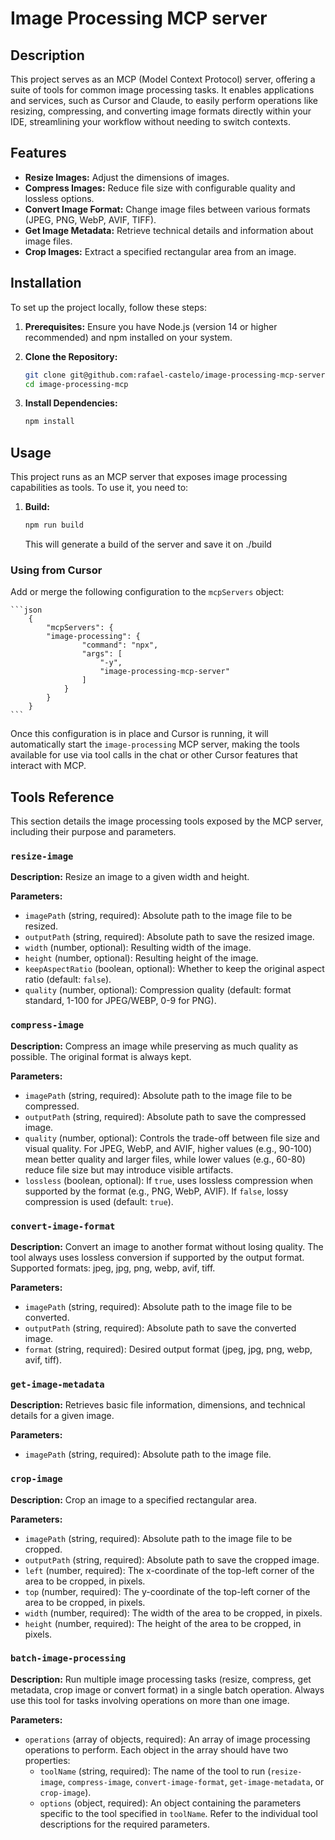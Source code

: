 # Image Processing MCP server

## Description

This project serves as an MCP (Model Context Protocol) server, offering a suite of tools for common image processing tasks. It enables applications and services, such as Cursor and Claude, to easily perform operations like resizing, compressing, and converting image formats directly within your IDE, streamlining your workflow without needing to switch contexts.

## Features

-   **Resize Images:** Adjust the dimensions of images.
-   **Compress Images:** Reduce file size with configurable quality and lossless options.
-   **Convert Image Format:** Change image files between various formats (JPEG, PNG, WebP, AVIF, TIFF).
-   **Get Image Metadata:** Retrieve technical details and information about image files.
-   **Crop Images:** Extract a specified rectangular area from an image.

## Installation

To set up the project locally, follow these steps:

1.  **Prerequisites:** Ensure you have Node.js (version 14 or higher recommended) and npm installed on your system.
2.  **Clone the Repository:**

    ```bash
    git clone git@github.com:rafael-castelo/image-processing-mcp-server.git
    cd image-processing-mcp
    ```

3.  **Install Dependencies:**

    ```bash
    npm install
    ```

## Usage

This project runs as an MCP server that exposes image processing capabilities as tools. To use it, you need to:

1. **Build:**

    ```bash
    npm run build
    ```

    This will generate a build of the server and save it on ./build

### Using from Cursor

Add or merge the following configuration to the `mcpServers` object:

    ```json
        {
            "mcpServers": {
            "image-processing": {
                    "command": "npx",
                    "args": [
                        "-y",
                        "image-processing-mcp-server"
                    ]
                }
            }
        }
    ```

Once this configuration is in place and Cursor is running, it will automatically start the `image-processing` MCP server, making the tools available for use via tool calls in the chat or other Cursor features that interact with MCP.

## Tools Reference

This section details the image processing tools exposed by the MCP server, including their purpose and parameters.

### `resize-image`

**Description:** Resize an image to a given width and height.

**Parameters:**

*   `imagePath` (string, required): Absolute path to the image file to be resized.
*   `outputPath` (string, required): Absolute path to save the resized image.
*   `width` (number, optional): Resulting width of the image.
*   `height` (number, optional): Resulting height of the image.
*   `keepAspectRatio` (boolean, optional): Whether to keep the original aspect ratio (default: `false`).
*   `quality` (number, optional): Compression quality (default: format standard, 1-100 for JPEG/WEBP, 0-9 for PNG).

### `compress-image`

**Description:** Compress an image while preserving as much quality as possible. The original format is always kept.

**Parameters:**

*   `imagePath` (string, required): Absolute path to the image file to be compressed.
*   `outputPath` (string, required): Absolute path to save the compressed image.
*   `quality` (number, optional): Controls the trade-off between file size and visual quality. For JPEG, WebP, and AVIF, higher values (e.g., 90-100) mean better quality and larger files, while lower values (e.g., 60-80) reduce file size but may introduce visible artifacts.
*   `lossless` (boolean, optional): If `true`, uses lossless compression when supported by the format (e.g., PNG, WebP, AVIF). If `false`, lossy compression is used (default: `true`).

### `convert-image-format`

**Description:** Convert an image to another format without losing quality. The tool always uses lossless conversion if supported by the output format. Supported formats: jpeg, jpg, png, webp, avif, tiff.

**Parameters:**

*   `imagePath` (string, required): Absolute path to the image file to be converted.
*   `outputPath` (string, required): Absolute path to save the converted image.
*   `format` (string, required): Desired output format (jpeg, jpg, png, webp, avif, tiff).

### `get-image-metadata`

**Description:** Retrieves basic file information, dimensions, and technical details for a given image.

**Parameters:**

*   `imagePath` (string, required): Absolute path to the image file.

### `crop-image`

**Description:** Crop an image to a specified rectangular area.

**Parameters:**

*   `imagePath` (string, required): Absolute path to the image file to be cropped.
*   `outputPath` (string, required): Absolute path to save the cropped image.
*   `left` (number, required): The x-coordinate of the top-left corner of the area to be cropped, in pixels.
*   `top` (number, required): The y-coordinate of the top-left corner of the area to be cropped, in pixels.
*   `width` (number, required): The width of the area to be cropped, in pixels.
*   `height` (number, required): The height of the area to be cropped, in pixels.

### `batch-image-processing`

**Description:** Run multiple image processing tasks (resize, compress, get metadata, crop image or convert format) in a single batch operation. Always use this tool for tasks involving operations on more than one image.

**Parameters:**

*   `operations` (array of objects, required): An array of image processing operations to perform. Each object in the array should have two properties:
    *   `toolName` (string, required): The name of the tool to run (`resize-image`, `compress-image`, `convert-image-format`, `get-image-metadata`, or `crop-image`).
    *   `options` (object, required): An object containing the parameters specific to the tool specified in `toolName`. Refer to the individual tool descriptions for the required parameters.
